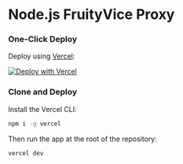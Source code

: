 # Node.js FruityVice Proxy

### One-Click Deploy

Deploy using [Vercel](https://vercel.com?utm_source=github&utm_medium=readme&utm_campaign=vercel-examples):

[![Deploy with Vercel](https://vercel.com/button)](https://vercel.com/new/git/external?repository-url=https://github.com/khanhhaquang/fruityvice-proxy)

### Clone and Deploy

Install the Vercel CLI:

```bash
npm i -g vercel
```

Then run the app at the root of the repository:

```bash
vercel dev
```
